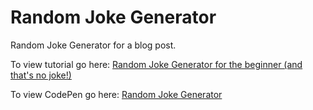 # Random Joke Generator

Random Joke Generator for a blog post. 

To view tutorial go here: [Random Joke Generator for the beginner (and that's no joke!)](https://dev.to/fitzwebdev/random-joke-generator-for-the-beginner-and-that-s-no-joke-49ca)

To view CodePen go here: [Random Joke Generator](https://codepen.io/fitzwebdev/pen/qBZzpOe)